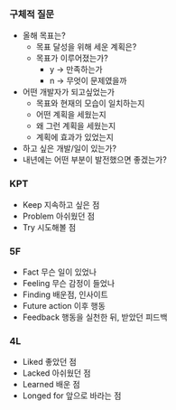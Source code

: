 ### 구체적 질문
- 올해 목표는?
  - 목표 달성을 위해 세운 계획은?
  - 목표가 이루어졌는가?
    - y -> 만족하는가
    - n -> 무엇이 문제였을까
- 어떤 개발자가 되고싶었는가
  - 목표와 현재의 모습이 일치하는지
  - 어떤 계획을 세웠는지
  - 왜 그런 계획을 세웠는지
  - 계획에 효과가 있었는지
- 하고 싶은 개발/일이 있는가?
- 내년에는 어떤 부분이 발전했으면 좋겠는가?

### KPT
- Keep 지속하고 싶은 점
- Problem 아쉬웠던 점
- Try 시도해볼 점

### 5F
- Fact 무슨 일이 있었나
- Feeling 무슨 감정이 들었나
- Finding 배운점, 인사이트
- Future action 이후 행동
- Feedback 행동을 실천한 뒤, 받았던 피드백

### 4L
- Liked 좋았던 점
- Lacked 아쉬웠던 점
- Learned 배운 점
- Longed for 앞으로 바라는 점
